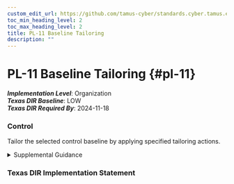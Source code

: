 ```yaml
---
custom_edit_url: https://github.com/tamus-cyber/standards.cyber.tamus.edu/tree/main/static/content/tamus.edu/TAMUS_profile.xml
toc_min_heading_level: 2
toc_max_heading_level: 2
title: PL-11 Baseline Tailoring
description: ""
---
```


# PL-11 Baseline Tailoring {#pl-11}

_**Implementation Level**_: Organization\
_**Texas DIR Baseline**_: LOW\
_**Texas DIR Required By**_: 2024-11-18

### Control

Tailor the selected control baseline by applying specified tailoring actions.

<details>
  <summary>Supplemental Guidance</summary>

Tailor the selected control baseline by applying specified tailoring actions.

</details>

### Texas DIR Implementation Statement

